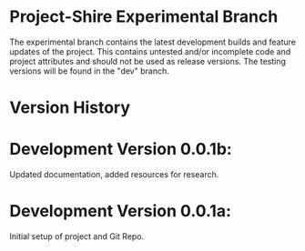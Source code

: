 # Project-Shire Experimental Branch
The experimental branch contains the latest development builds and feature updates of the project. This contains untested and/or incomplete code and project attributes and should not be used as release versions. The testing versions will be found in the "dev" branch.

# Version History
# Development Version 0.0.1b:

Updated documentation, added resources for research.

# Development Version 0.0.1a:

Initial setup of project and Git Repo.
